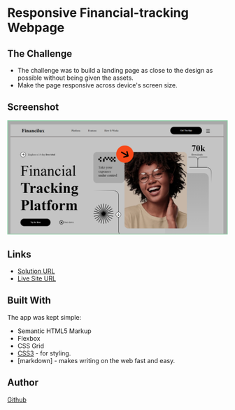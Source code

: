 # Responsive Financial-tracking Webpage

## The Challenge

- The challenge was to build a landing page as close to the design as possible without being given the assets.
- Make the page responsive across device's screen size.

## Screenshot
 ![Screenshot]

## Links
- [Solution URL]
- [Live Site URL]
 
## Built With

The app was kept simple:
- Semantic HTML5 Markup
- Flexbox
- CSS Grid
- [CSS3] - for styling.
- [markdown] - makes writing on the web fast and easy.


[//]: # 

   [CSS3]: <https://www.w3.org/Style/CSS/>
   [Live Site URL]: <https://tracking-payment.netlify.app/>
   [markdown-it]: <https://daringfireball.net/projects/markdown/syntax>
   [Screenshot]: <./images/tracking-screenshot.png>
   [Solution URL]: <https://github.com/Grasit/tracking-payment>

## Author

[Github](github.com/Grasit)